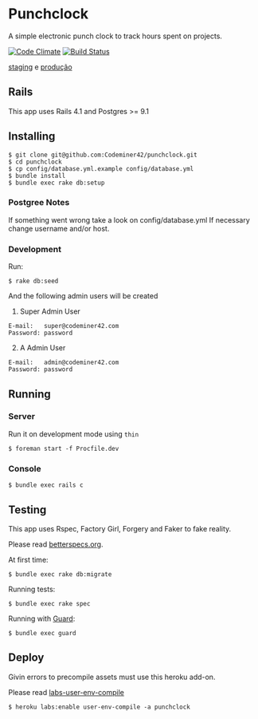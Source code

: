 Punchclock
=========

A simple electronic punch clock to track hours spent on projects.

[![Code Climate](https://codeclimate.com/repos/52ba26a5e30ba00cad00050d/badges/72ac249ef8822a90c0c4/gpa.png)](https://codeclimate.com/repos/52ba26a5e30ba00cad00050d/feed)
[![Build Status](http://gitlab42.com/Codeminer42/Punchclock/badges/branch/build.svg)](http://gitlab42.com/Codeminer42/Punchclock/pipelines)


[staging][1] e [produção][2]

## Rails

This app uses Rails 4.1 and Postgres >= 9.1

## Installing

```console
$ git clone git@github.com:Codeminer42/punchclock.git
$ cd punchclock
$ cp config/database.yml.example config/database.yml
$ bundle install
$ bundle exec rake db:setup
```

### Postgree Notes
If something went wrong take a look on
config/database.yml
If necessary change username and/or host.

### Development

Run:
```console
$ rake db:seed
```
And the following admin users will be created

1. Super Admin User
```
E-mail:   super@codeminer42.com
Password: password
```

2. A Admin User
```
E-mail:   admin@codeminer42.com
Password: password
```

## Running

### Server

Run it on development mode using `thin`

```console
$ foreman start -f Procfile.dev
```

### Console

```console
$ bundle exec rails c
```

## Testing

This app uses Rspec, Factory Girl, Forgery and Faker to fake reality.

Please read [betterspecs.org](http://betterspecs.org/).

At first time:
```console
$ bundle exec rake db:migrate
```

Running tests:

```console
$ bundle exec rake spec
```


Running with [Guard](https://github.com/guard/guard-rspec):

```console
$ bundle exec guard
```

## Deploy

Givin errors to precompile assets must use this heroku add-on.

Please read [labs-user-env-compile](https://devcenter.heroku.com/articles/labs-user-env-compile)

```console
$ heroku labs:enable user-env-compile -a punchclock
```

[1]: http://punchclock-staging.herokuapp.com
[2]: http://punchclock.cm42.io/
